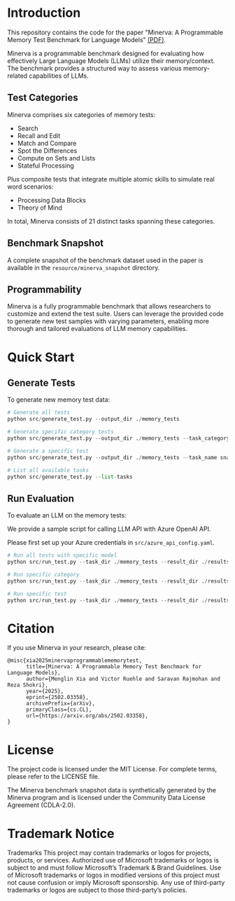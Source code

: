 # Introduction 
This repository contains the code for the paper "Minerva: A Programmable Memory Test Benchmark for Language Models" [(PDF)](https://arxiv.org/abs/2502.03358).

Minerva is a programmable benchmark designed for evaluating how effectively Large Language Models (LLMs) utilize their memory/context. The benchmark provides a structured way to assess various memory-related capabilities of LLMs.

## Test Categories
Minerva comprises six categories of memory tests:

- Search
- Recall and Edit
- Match and Compare
- Spot the Differences
- Compute on Sets and Lists
- Stateful Processing

Plus composite tests that integrate multiple atomic skills to simulate real word scenarios:

- Processing Data Blocks
- Theory of Mind

In total, Minerva consists of 21 distinct tasks spanning these categories.

## Benchmark Snapshot

A complete snapshot of the benchmark dataset used in the paper is available in the `resource/minerva_snapshot` directory.

## Programmability

Minerva is a fully programmable benchmark that allows researchers to customize and extend the test suite. Users can leverage the provided code to generate new test samples with varying parameters, enabling more thorough and tailored evaluations of LLM memory capabilities.

# Quick Start

## Generate Tests

To generate new memory test data:


```python
# Generate all tests
python src/generate_test.py --output_dir ./memory_tests

# Generate specific category tests
python src/generate_test.py --output_dir ./memory_tests --task_category recall_and_edit

# Generate a specific test
python src/generate_test.py --output_dir ./memory_tests --task_name snapshot_unique_words

# List all available tasks
python src/generate_test.py --list-tasks
```

## Run Evaluation

To evaluate an LLM on the memory tests:

We provide a sample script for calling LLM API with Azure OpenAI API.

Please first set up your Azure credentials in `src/azure_api_config.yaml`.


```python
# Run all tests with specific model
python src/run_test.py --task_dir ./memory_tests --result_dir ./results --model_name gpt-4o --llm_aip_config src/azure_api_config.yaml

# Run specific category
python src/run_test.py --task_dir ./memory_tests --result_dir ./results --task_category search

# Run specific test
python src/run_test.py --task_dir ./memory_tests --result_dir ./results --task_name string_search_word
```

# Citation

If you use Minerva in your research, please cite:

```
@misc{xia2025minervaprogrammablememorytest,
      title={Minerva: A Programmable Memory Test Benchmark for Language Models}, 
      author={Menglin Xia and Victor Ruehle and Saravan Rajmohan and Reza Shokri},
      year={2025},
      eprint={2502.03358},
      archivePrefix={arXiv},
      primaryClass={cs.CL},
      url={https://arxiv.org/abs/2502.03358}, 
}
```

# License

The project code is licensed under the MIT License. For complete terms, please refer to the LICENSE file.

The Minerva benchmark snapshot data is synthetically generated by the Minerva program and is licensed under the Community Data License Agreement (CDLA-2.0).


# Trademark Notice

Trademarks This project may contain trademarks or logos for projects, products, or services. Authorized use of Microsoft trademarks or logos is subject to and must follow Microsoft’s Trademark & Brand Guidelines. Use of Microsoft trademarks or logos in modified versions of this project must not cause confusion or imply Microsoft sponsorship. Any use of third-party trademarks or logos are subject to those third-party’s policies.
